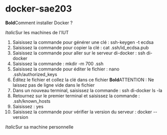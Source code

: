 # docker-sae203

**Bold**Comment installer Docker ?

*Italic*Sur les machines de l'IUT

1. Saisissez la commande pour générer une clé                 : ssh-keygen -t ecdsa
2. Saisissez la commande pour copier la clé                   : cat .ssh/id_ecdsa.pub
3. Saisissez la commande pour aller sur le serveur di-docker  : ssh di-docker
4. Saisissez la commande                                      : mkdir -m 700 .ssh
5. Saisissez la commande pour éditer le fichier               : nano .ssh/authorized_keys
6. Éditez le fichier et collez la clé dans ce fichier
   **Bold**ATTENTION : Ne laissez pas de ligne vide dans le fichier
7. Dans un nouveau terminal, saisissez la commande            : ssh di-docker ls -la
8. Retournez sur le premier terminal et saisissez la commande : .ssh/known_hosts
9. Saisissez                                                  : yes
10. Saisissez la commande pour vérifier la version du serveur : docker --version

*Italic*Sur sa machine personnelle

